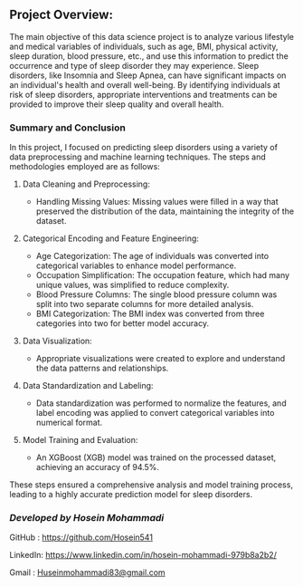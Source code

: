 ## Project Overview:
The main objective of this data science project is to analyze various lifestyle and medical variables of individuals, such as age, BMI, physical activity, sleep duration, blood pressure, etc., and use this information to predict the occurrence and type of sleep disorder they may experience. Sleep disorders, like Insomnia and Sleep Apnea, can have significant impacts on an individual's health and overall well-being. By identifying individuals at risk of sleep disorders, appropriate interventions and treatments can be provided to improve their sleep quality and overall health.

### Summary and Conclusion

In this project, I focused on predicting sleep disorders using a variety of data preprocessing and machine learning techniques. The steps and methodologies employed are as follows:

1. Data Cleaning and Preprocessing:
   - Handling Missing Values: Missing values were filled in a way that preserved the distribution of the data, maintaining the integrity of the dataset.
   
2. Categorical Encoding and Feature Engineering:
   - Age Categorization: The age of individuals was converted into categorical variables to enhance model performance.
   - Occupation Simplification: The occupation feature, which had many unique values, was simplified to reduce complexity.
   - Blood Pressure Columns: The single blood pressure column was split into two separate columns for more detailed analysis.
   - BMI Categorization: The BMI index was converted from three categories into two for better model accuracy.

3. Data Visualization:
   - Appropriate visualizations were created to explore and understand the data patterns and relationships.

4. Data Standardization and Labeling:
   - Data standardization was performed to normalize the features, and label encoding was applied to convert categorical variables into numerical format.

5. Model Training and Evaluation:
   - An XGBoost (XGB) model was trained on the processed dataset, achieving an accuracy of 94.5%.

These steps ensured a comprehensive analysis and model training process, leading to a highly accurate prediction model for sleep disorders.

### *Developed by Hosein Mohammadi*
GitHub : https://github.com/Hosein541

LinkedIn: https://www.linkedin.com/in/hosein-mohammadi-979b8a2b2/

Gmail : Huseinmohammadi83@gmail.com
